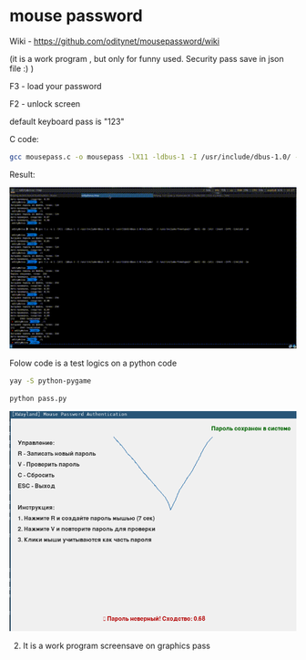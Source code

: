# mouse password

Wiki  - https://github.com/oditynet/mousepassword/wiki

(it is a work program , but only for funny used. Security pass save in json file :) )

F3 - load your password

F2 - unlock screen

default keyboard pass is "123"

C code:

```bash
gcc mousepass.c -o mousepass -lX11 -ldbus-1 -I /usr/include/dbus-1.0/ -I /usr/lib32/dbus-1.0/include/  -I /usr/include/freetype2/  -Wall -O2 -lX11 -lXext -lXft -lImlib2 -lm
```
Result:

<img src="https://github.com/oditynet/mousepass/blob/main/image.gif" title="example" width="800" />

Folow code is a test logics on a python code

```bash
yay -S python-pygame
```

```bash
python pass.py
```

<img src="https://github.com/oditynet/mousepass/blob/main/screen.png" title="example" width="800" />

2) It is a work program screensave on graphics pass
   
